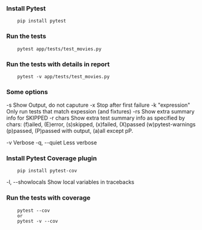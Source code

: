 ### Install Pytest

```
    pip install pytest
```

### Run the tests

```
    pytest app/tests/test_movies.py
```

### Run the tests with details in report

```
    pytest -v app/tests/test_movies.py
```

### Some options

-s Show Output, do not caputure
-x Stop after first failure
-k "expression" Only run tests that match expession (and fixtures)
-rs Show extra summary info for SKIPPED
-r chars Show extra test summary info as specified by chars:
(f)ailed, (E)error, (s)skipped, (x)failed, (X)passed
(w)pytest-warnings (p)passed, (P)passed with output,
(a)all except pP.

-v Verbose
-q, --quiet Less verbose

### Install Pytest Coverage plugin

```
    pip install pytest-cov
```

-l, --showlocals Show local variables in tracebacks

### Run the tests with coverage

```
    pytest --cov
    or
    pytest -v --cov
```
